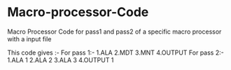 # Macro-processor-Code
Macro Processor Code for pass1 and pass2 of a specific macro processor with a input file 

This code gives :-
        For pass 1:-
        1.ALA
        2.MDT
        3.MNT
        4.OUTPUT 
     For pass 2:-
        1.ALA 1
        2.ALA 2
        3.ALA 3
        4.OUTPUT 1
